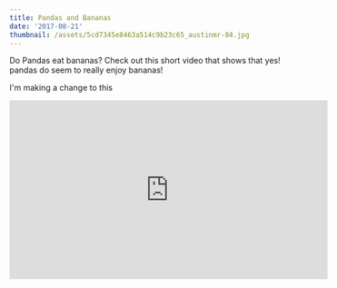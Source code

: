 ```yaml
---
title: Pandas and Bananas
date: '2017-08-21'
thumbnail: /assets/5cd7345e8463a514c9b23c65_austinmr-84.jpg
---
```

Do Pandas eat bananas? Check out this short video that shows that yes! pandas do seem to really enjoy bananas!

I'm making a change to this

<iframe width="560" height="315" src="https://www.youtube.com/embed/4SZl1r2O_bY" frameborder="0" allowfullscreen></iframe>
